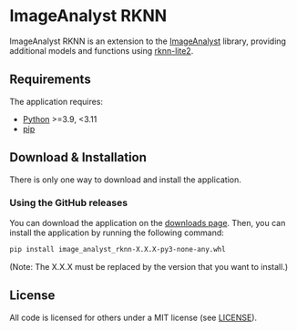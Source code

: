 # ImageAnalyst RKNN

ImageAnalyst RKNN is an extension to the [ImageAnalyst](https://github.com/BergLucas/ImageAnalyst) library, providing additional models and functions using [rknn-lite2](https://github.com/rockchip-linux/rknn-toolkit2).

## Requirements

The application requires:

- [Python](https://www.python.org/) >=3.9, <3.11
- [pip](https://pip.pypa.io/en/stable/)

## Download & Installation

There is only one way to download and install the application.

### Using the GitHub releases

You can download the application on the [downloads page](https://github.com/BergLucas/ImageAnalystRKNN/releases). Then, you can install the application by running the following command:

```bash
pip install image_analyst_rknn-X.X.X-py3-none-any.whl
```

(Note: The X.X.X must be replaced by the version that you want to install.)

## License

All code is licensed for others under a MIT license (see [LICENSE](https://github.com/BergLucas/ImageAnalystRKNN/blob/main/LICENSE)).
